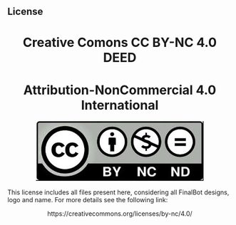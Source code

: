 ## License

<h1 align="center">Creative Comons CC BY-NC 4.0 DEED</h1>
<h1 align="center">Attribution-NonCommercial 4.0 International</h1> 

<p align="center">
  <img src="/Img/CC_BY_NC_4_0_0.jpeg" />

This license includes all files present here, considering all FinalBot designs, logo and name.  For more details see the following link:
<p align="center">https://creativecommons.org/licenses/by-nc/4.0/</p> 
